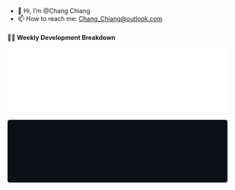- 👋 Hi, I’m @Chang Chiang
- 📫 How to reach me: Chang_Chiang@outlook.com

<!---
Chang-Chiang/Chang-Chiang is a ✨ special ✨ repository because its `README.md` (this file) appears on your GitHub profile.
You can click the Preview link to take a look at your changes.
--->

#### 🏊‍♂️ Weekly Development Breakdown

![light](https://raw.githubusercontent.com/Chang-Chiang/Chang-Chiang/master/images/wakatime_weekly_language_stats.svg#gh-light-mode-only)

![dark](https://raw.githubusercontent.com/Chang-Chiang/Chang-Chiang/master/images/wakatime_weekly_language_stats_black.svg#gh-dark-mode-only)
